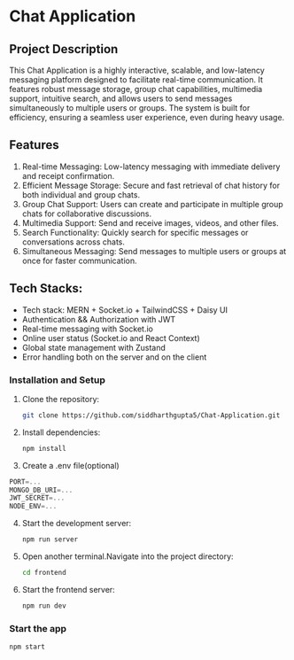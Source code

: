 # Chat Application

## Project Description

This Chat Application is a highly interactive, scalable, and low-latency messaging platform designed to facilitate real-time communication. It features robust message storage, group chat capabilities, multimedia support, intuitive search, and allows users to send messages simultaneously to multiple users or groups. The system is built for efficiency, ensuring a seamless user experience, even during heavy usage.

## Features

1. Real-time Messaging: Low-latency messaging with immediate delivery and receipt confirmation.
2. Efficient Message Storage: Secure and fast retrieval of chat history for both individual and group chats.
3. Group Chat Support: Users can create and participate in multiple group chats for collaborative discussions.
4. Multimedia Support: Send and receive images, videos, and other files.
5. Search Functionality: Quickly search for specific messages or conversations across chats.
6. Simultaneous Messaging: Send messages to multiple users or groups at once for faster communication.


## Tech Stacks:

-   Tech stack: MERN + Socket.io + TailwindCSS + Daisy UI
-   Authentication && Authorization with JWT
-   Real-time messaging with Socket.io
-   Online user status (Socket.io and React Context)
-   Global state management with Zustand
-   Error handling both on the server and on the client

### Installation and Setup

1. Clone the repository:
   ```bash
   git clone https://github.com/siddharthgupta5/Chat-Application.git
   ```
2. Install dependencies:
   ```bash
   npm install
   ```

3. Create a .env file(optional)
  ```js
  PORT=...
  MONGO_DB_URI=...
  JWT_SECRET=...
  NODE_ENV=...
  ```
4. Start the development server:
   ```bash
   npm run server
   ```
5. Open another terminal.Navigate into the project directory:
   ```bash
   cd frontend
   ```

6. Start the frontend server:
   ```bash
   npm run dev
   ```
   
   



### Start the app

```shell
npm start
```
